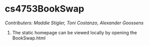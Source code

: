 # cs4753BookSwap
*Contributers: Maddie Stigler, Toni Costanzo, Alexander Goossens*
1. The static homepage can be viewed locally by opening the BookSwap.html